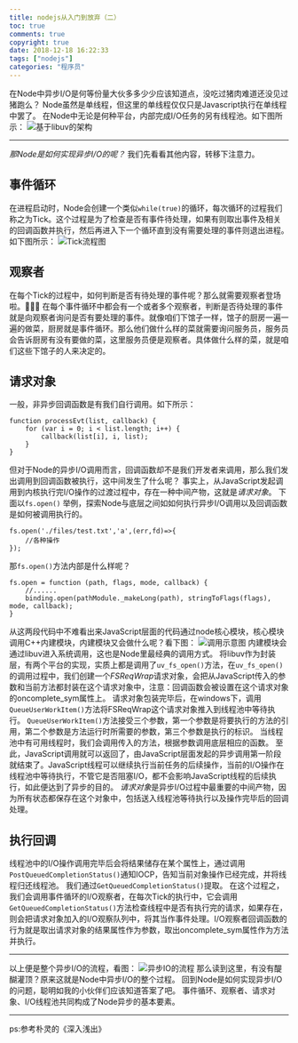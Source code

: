 ```yaml
---
title: nodejs从入门到放弃（二）
toc: true
comments: true
copyright: true
date: 2018-12-18 16:22:33
tags: ["nodejs"]
categories: "程序员"
---
```

在Node中异步I/O是何等份量大伙多多少少应该知道点，没吃过猪肉难道还没见过猪跑么？
Node虽然是单线程，但这里的单线程仅仅只是Javascript执行在单线程中罢了。
在Node中无论是何种平台，内部完成I/O任务的另有线程池。如下图所示：
![基于libuv的架构](./基于libuv的架构.png)
******
*那Node是如何实现异步I/O的呢？*
我们先看看其他内容，转移下注意力。
## 事件循环
在进程启动时，Node会创建一个类似`while(true)`的循环，每次循环的过程我们称之为Tick。这个过程是为了检查是否有事件待处理，如果有则取出事件及相关的回调函数并执行，然后再进入下一个循环直到没有需要处理的事件则退出进程。如下图所示：
![Tick流程图](./Tick流程图.png)
## 观察者
在每个Tick的过程中，如何判断是否有待处理的事件呢？那么就需要观察者登场啦。🎉🎉🎉
在每个事件循环中都会有一个或者多个观察者，判断是否待处理的事件就是向观察者询问是否有要处理的事件。就像咱们下馆子一样，馆子的厨房一遍一遍的做菜，厨房就是事件循环。那么他们做什么样的菜就需要询问服务员，服务员会告诉厨房有没有要做的菜，这里服务员便是观察者。具体做什么样的菜，就是咱们这些下馆子的人来决定的。
## 请求对象
一般，非异步回调函数是有我们自行调用。如下所示：
```
function processEvt(list, callback) {
    for (var i = 0; i < list.length; i++) {
        callback(list[i], i, list);
    }
}
```
但对于Node的异步I/O调用而言，回调函数却不是我们开发者来调用，那么我们发出调用到回调函数被执行，这中间发生了什么呢？
事实上，从JavaScript发起调用到内核执行完I/O操作的过渡过程中，存在一种中间产物，这就是*请求对象*。
下面以`fs.open()` 举例，探索Node与底层之间如如何执行异步I/O调用以及回调函数是如何被调用执行的。
```
fs.open('./files/test.txt','a',(err,fd)=>{
    //各种操作
});
```
那`fs.open()`方法内部是什么样呢？
```
fs.open = function (path, flags, mode, callback) {
    //......
    binding.open(pathModule._makeLong(path), stringToFlags(flags), mode, callback);
}
```
从这两段代码中不难看出来JavaScript层面的代码通过node核心模块，核心模块调用C++内建模块，内建模块又会做什么呢？看下图：
![调用示意图](./调用示意图.png)
内建模块会通过libuv进入系统调用，这也是Node里最经典的调用方式。
将libuv作为封装层，有两个平台的实现，实质上都是调用了`uv_fs_open()`方法，在`uv_fs_open()`的调用过程中，我们创建一个*FSReqWrap*请求对象，会把从JavaScript传入的参数和当前方法都封装在这个请求对象中，注意：回调函数会被设置在这个请求对象的oncomplete_sym属性上。
请求对象包装完毕后，在windows下，调用`QueueUserWorkItem()`方法将FSReqWrap这个请求对象推入到线程池中等待执行。
`QueueUserWorkItem()`方法接受三个参数，第一个参数是将要执行的方法的引用，第二个参数是方法运行时所需要的参数，第三个参数是执行的标识。
当线程池中有可用线程时，我们会调用传入的方法，根据参数调用底层相应的函数。
至此，JavaScript调用就可以返回了，由JavaScript层面发起的异步调用第一阶段就结束了。JavaScript线程可以继续执行当前任务的后续操作，当前的I/O操作在线程池中等待执行，不管它是否阻塞I/O，都不会影响JavaScript线程的后续执行，如此便达到了异步的目的。
*请求对象*是异步I/O过程中最重要的中间产物，因为所有状态都保存在这个对象中，包括送入线程池等待执行以及操作完毕后的回调处理。
## 执行回调
线程池中的I/O操作调用完毕后会将结果储存在某个属性上，通过调用`PostQueuedCompletionStatus()`通知IOCP，告知当前对象操作已经完成，并将线程归还线程池。
我们通过`GetQueuedCompletionStatus()`提取。
在这个过程之，我们会调用事件循环的I/O观察者，在每次Tick的执行中，它会调用`GetQueuedCompletionStatus()`方法检查线程中是否有执行完的请求，如果存在，则会把请求对象加入的I/O观察队列中，将其当作事件处理。I/O观察者回调函数的行为就是取出请求对象的结果属性作为参数，取出oncomplete_sym属性作为方法并执行。
******
以上便是整个异步I/O的流程，看图：
![异步IO的流程](./异步IO的流程.png)
那么读到这里，有没有醍醐灌顶？原来这就是Node中异步I/O的整个过程。
回到Node是如何实现异步I/O的问题，聪明如我的小伙伴们应该知道答案了吧。
事件循环、观察者、请求对象、I/O线程池共同构成了Node异步的基本要素。
******
ps:参考朴灵的《深入浅出》






